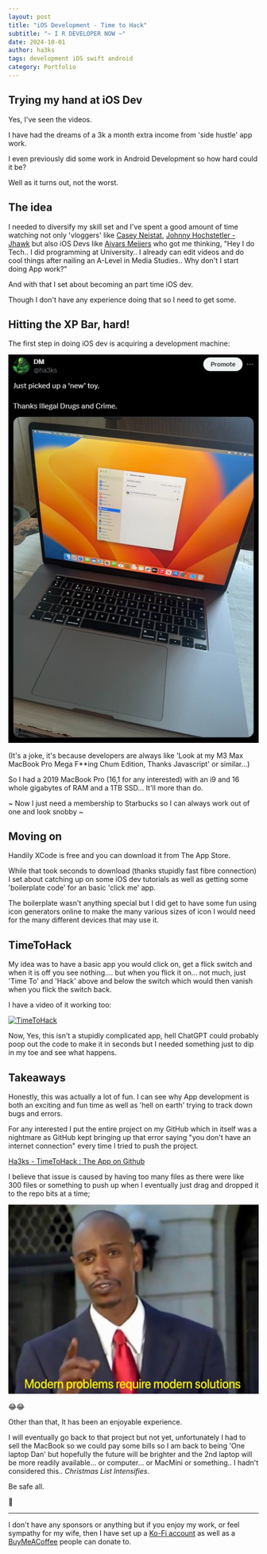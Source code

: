 ```yaml
---
layout: post
title: "iOS Development - Time to Hack"
subtitle: "~ I R DEVELOPER NOW ~"
date: 2024-10-01
author: ha3ks
tags: development iOS swift android
category: Portfolio
---
```


## Trying my hand at iOS Dev

Yes, I've seen the videos.

I have had the dreams of a 3k a month extra income from 'side hustle' app work.

I even previously did some work in Android Development so how hard could it be?

Well as it turns out, not the worst.

## The idea

I needed to diversify my skill set and I've spent a good amount of time watching not only 'vloggers' like [Casey Neistat](https://www.youtube.com/@casey), [Johnny Hochstetler - Jhawk](https://www.youtube.com/@JHawk) but also iOS Devs like [Aivars Meijers](https://www.youtube.com/@AivarsMeijers) who got me thinking, "Hey I do Tech.. I did programming at University.. I already can edit videos and do cool things after nailing an A-Level in Media Studies.. Why don't I start doing App work?"

And with that I set about becoming an part time iOS dev.

Though I don't have any experience doing that so I need to get some.

## Hitting the XP Bar, hard!

The first step in doing iOS dev is acquiring a development machine:

[![1](/assets/blog/TimetoHack/1.png)](/assets/blog/TimetoHack/1.png)

(It's a joke, it's because developers are always like 'Look at my M3 Max MacBook Pro Mega F**ing Chum Edition, Thanks Javascript' or similar...)

So I had a 2019 MacBook Pro (16,1 for any interested) with an i9 and 16 whole gigabytes of RAM and a 1TB SSD... It'll more than do.

~ Now I just need a membership to Starbucks so I can always work out of one and look snobby ~

## Moving on

Handily XCode is free and you can download it from The App Store.

While that took seconds to download (thanks stupidly fast fibre connection) I set about catching up on some iOS dev tutorials as well as getting some 'boilerplate code' for an basic 'click me' app.

The boilerplate wasn't anything special but I did get to have some fun using icon generators online to make the many various sizes of icon I would need for the many different devices that may use it.

## TimeToHack

My idea was to have a basic app you would click on, get a flick switch and when it is off you see nothing.... but when you flick it on... not much, just 'Time To' and 'Hack' above and below the switch which would then vanish when you flick the switch back.

I have a video of it working too:

[![TimeToHack](https://i.ytimg.com/vi/-lD37lvFRiY/hq720_2.jpg)](https://www.youtube.com/shorts/-lD37lvFRiY "TimeToHack")

Now, Yes, this isn't a stupidly complicated app, hell ChatGPT could probably poop out the code to make it in seconds but I needed something just to dip in my toe and see what happens.

## Takeaways

Honestly, this was actually a lot of fun. I can see why App development is both an exciting and fun time as well as 'hell on earth' trying to track down bugs and errors.

For any interested I put the entire project on my GitHub which in itself was a nightmare as GitHub kept bringing up that error saying "you don't have an internet connection" every time I tried to push the project.

[Ha3ks - TimeToHack : The App on Github](https://github.com/ha3ks/TimeToHack)

I believe that issue is caused by having too many files as there were like 300 files or something to push up when I eventually just drag and dropped it to the repo bits at a time;

[![2](/assets/blog/TimetoHack/2.jpg)](/assets/blog/TimetoHack/2.jpg)

😂😂 

Other than that, It has been an enjoyable experience.

I will eventually go back to that project but not yet, unfortunately I had to sell the MacBook so we could pay some bills so I am back to being 'One laptop Dan' but hopefully the future will be brighter and the 2nd laptop will be more readily available... or computer... or MacMini or something.. I hadn't considered this.. *Christmas List Intensifies*.

Be safe all.

🤙

-------

I don't have any sponsors or anything but if you enjoy my work, or feel sympathy for my wife, then I have set up a [Ko-Fi account](https://ko-fi.com/ha3ks) as well as a [BuyMeACoffee](https://www.buymeacoffee.com/ha3ks) people can donate to.